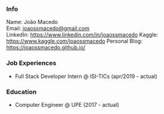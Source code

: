 ### Info
Name: João Macedo  
Email: joaossmacedo@gmail.com  
LinkedIn: https://www.linkedin.com/in/joaossmacedo
Kaggle: https://www.kaggle.com/joaossmacedo
Personal Blog: https://joaossmacedo.github.io/

### Job Experiences
- Full Stack Developer Intern @ ISI-TICs (apr/2019 - actual)

### Education
- Computer Engineer @ UPE (2017 - actual)

<!--
**joaossmacedo/joaossmacedo** is a ✨ _special_ ✨ repository because its `README.md` (this file) appears on your GitHub profile.

Here are some ideas to get you started:

- 🔭 I’m currently working on ...
- 🌱 I’m currently learning ...
- 👯 I’m looking to collaborate on ...
- 🤔 I’m looking for help with ...
- 💬 Ask me about ...
- 📫 How to reach me: ...
- 😄 Pronouns: ...
- ⚡ Fun fact: ...
-->
